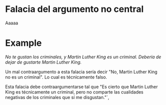 # Falacia del argumento no central

Aaaaa

# Example

*No te gustan los criminales, y Martin Luther King es un criminal. Debería de dejar de gustarte Martin Luther King.*

Un mal contraargumento a esta falacia sería decir "No, Martin Luther King no es un criminal". Lo cual es técnicamente falso.

Esta falacia debe contraargumentarse tal que "Es cierto que Martin Luther King es técnicamente un criminal, pero no comparte las cualidades negativas de los criminales que sí me disgustan."`,
